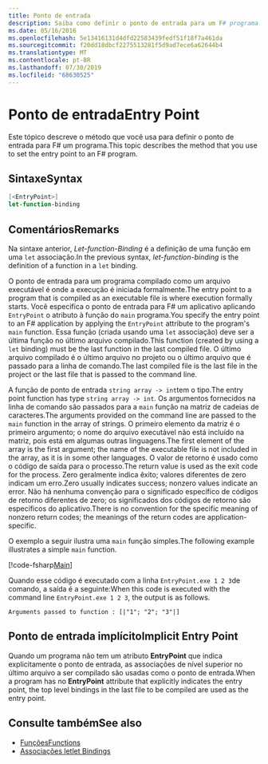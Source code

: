 ```yaml
---
title: Ponto de entrada
description: Saiba como definir o ponto de entrada para um F# programa que é compilado como um arquivo executável, onde a execução é iniciada formalmente.
ms.date: 05/16/2016
ms.openlocfilehash: 5e13416131d4dfd22583439fedf51f18f7a461da
ms.sourcegitcommit: f20dd18dbcf2275513281f5d9ad7ece6a62644b4
ms.translationtype: MT
ms.contentlocale: pt-BR
ms.lasthandoff: 07/30/2019
ms.locfileid: "68630525"
---
```

# <a name="entry-point"></a><span data-ttu-id="3cfa3-103">Ponto de entrada</span><span class="sxs-lookup"><span data-stu-id="3cfa3-103">Entry Point</span></span>

<span data-ttu-id="3cfa3-104">Este tópico descreve o método que você usa para definir o ponto de entrada para F# um programa.</span><span class="sxs-lookup"><span data-stu-id="3cfa3-104">This topic describes the method that you use to set the entry point to an F# program.</span></span>

## <a name="syntax"></a><span data-ttu-id="3cfa3-105">Sintaxe</span><span class="sxs-lookup"><span data-stu-id="3cfa3-105">Syntax</span></span>

```fsharp
[<EntryPoint>]
let-function-binding
```

## <a name="remarks"></a><span data-ttu-id="3cfa3-106">Comentários</span><span class="sxs-lookup"><span data-stu-id="3cfa3-106">Remarks</span></span>

<span data-ttu-id="3cfa3-107">Na sintaxe anterior, *Let-function-Binding* é a definição de uma função em uma `let` associação.</span><span class="sxs-lookup"><span data-stu-id="3cfa3-107">In the previous syntax, *let-function-binding* is the definition of a function in a `let` binding.</span></span>

<span data-ttu-id="3cfa3-108">O ponto de entrada para um programa compilado como um arquivo executável é onde a execução é iniciada formalmente.</span><span class="sxs-lookup"><span data-stu-id="3cfa3-108">The entry point to a program that is compiled as an executable file is where execution formally starts.</span></span> <span data-ttu-id="3cfa3-109">Você especifica o ponto de entrada para F# um aplicativo aplicando `EntryPoint` o atributo à função do `main` programa.</span><span class="sxs-lookup"><span data-stu-id="3cfa3-109">You specify the entry point to an F# application by applying the `EntryPoint` attribute to the program's `main` function.</span></span> <span data-ttu-id="3cfa3-110">Essa função (criada usando uma `let` associação) deve ser a última função no último arquivo compilado.</span><span class="sxs-lookup"><span data-stu-id="3cfa3-110">This function (created by using a `let` binding) must be the last function in the last compiled file.</span></span> <span data-ttu-id="3cfa3-111">O último arquivo compilado é o último arquivo no projeto ou o último arquivo que é passado para a linha de comando.</span><span class="sxs-lookup"><span data-stu-id="3cfa3-111">The last compiled file is the last file in the project or the last file that is passed to the command line.</span></span>

<span data-ttu-id="3cfa3-112">A função de ponto de entrada `string array -> int`tem o tipo.</span><span class="sxs-lookup"><span data-stu-id="3cfa3-112">The entry point function has type `string array -> int`.</span></span> <span data-ttu-id="3cfa3-113">Os argumentos fornecidos na linha de comando são passados para a `main` função na matriz de cadeias de caracteres.</span><span class="sxs-lookup"><span data-stu-id="3cfa3-113">The arguments provided on the command line are passed to the `main` function in the array of strings.</span></span> <span data-ttu-id="3cfa3-114">O primeiro elemento da matriz é o primeiro argumento; o nome do arquivo executável não está incluído na matriz, pois está em algumas outras linguagens.</span><span class="sxs-lookup"><span data-stu-id="3cfa3-114">The first element of the array is the first argument; the name of the executable file is not included in the array, as it is in some other languages.</span></span> <span data-ttu-id="3cfa3-115">O valor de retorno é usado como o código de saída para o processo.</span><span class="sxs-lookup"><span data-stu-id="3cfa3-115">The return value is used as the exit code for the process.</span></span> <span data-ttu-id="3cfa3-116">Zero geralmente indica êxito; valores diferentes de zero indicam um erro.</span><span class="sxs-lookup"><span data-stu-id="3cfa3-116">Zero usually indicates success; nonzero values indicate an error.</span></span> <span data-ttu-id="3cfa3-117">Não há nenhuma convenção para o significado específico de códigos de retorno diferentes de zero; os significados dos códigos de retorno são específicos do aplicativo.</span><span class="sxs-lookup"><span data-stu-id="3cfa3-117">There is no convention for the specific meaning of nonzero return codes; the meanings of the return codes are application-specific.</span></span>

<span data-ttu-id="3cfa3-118">O exemplo a seguir ilustra uma `main` função simples.</span><span class="sxs-lookup"><span data-stu-id="3cfa3-118">The following example illustrates a simple `main` function.</span></span>

[!code-fsharp[Main](~/samples/snippets/fsharp/entry-point/snippet501.fs)]

<span data-ttu-id="3cfa3-119">Quando esse código é executado com a linha `EntryPoint.exe 1 2 3`de comando, a saída é a seguinte:</span><span class="sxs-lookup"><span data-stu-id="3cfa3-119">When this code is executed with the command line `EntryPoint.exe 1 2 3`, the output is as follows.</span></span>

```console
Arguments passed to function : [|"1"; "2"; "3"|]
```

## <a name="implicit-entry-point"></a><span data-ttu-id="3cfa3-120">Ponto de entrada implícito</span><span class="sxs-lookup"><span data-stu-id="3cfa3-120">Implicit Entry Point</span></span>

<span data-ttu-id="3cfa3-121">Quando um programa não tem um atributo **EntryPoint** que indica explicitamente o ponto de entrada, as associações de nível superior no último arquivo a ser compilado são usadas como o ponto de entrada.</span><span class="sxs-lookup"><span data-stu-id="3cfa3-121">When a program has no **EntryPoint** attribute that explicitly indicates the entry point, the top level bindings in the last file to be compiled are used as the entry point.</span></span>

## <a name="see-also"></a><span data-ttu-id="3cfa3-122">Consulte também</span><span class="sxs-lookup"><span data-stu-id="3cfa3-122">See also</span></span>

- [<span data-ttu-id="3cfa3-123">Funções</span><span class="sxs-lookup"><span data-stu-id="3cfa3-123">Functions</span></span>](index.md)
- [<span data-ttu-id="3cfa3-124">Associações let</span><span class="sxs-lookup"><span data-stu-id="3cfa3-124">let Bindings</span></span>](let-bindings.md)

